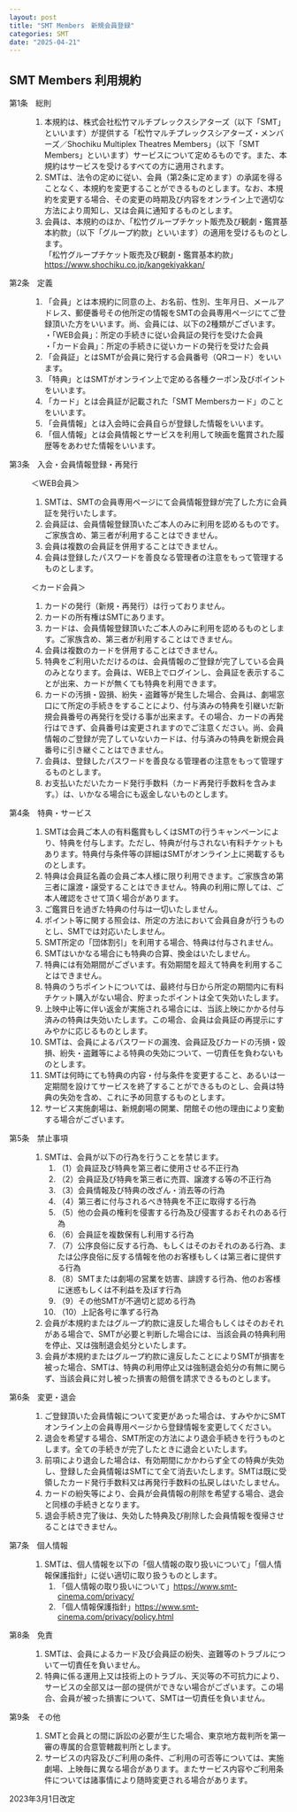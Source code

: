 ```yaml
---
layout: post
title: "SMT Members　新規会員登録"
categories: SMT
date: "2025-04-21"
---
```


<div class="contents term">
<h2>SMT Members 利用規約</h2>
<dl>
<dt>第1条　総則</dt>
<dd>
<ol>
<li>本規約は、株式会社松竹マルチプレックスシアターズ（以下「SMT」といいます）が提供する「松竹マルチプレックスシアターズ・メンバーズ／Shochiku Multiplex Theatres Members」（以下「SMT Members」といいます）サービスについて定めるものです。また、本規約はサービスを受けるすべての方に適用されます。</li>
<li>SMTは、法令の定めに従い、会員（第2条に定めます）の承諾を得ることなく、本規約を変更することができるものとします。なお、本規約を変更する場合、その変更の時期及び内容をオンライン上で適切な方法により周知し、又は会員に通知するものとします。</li>
<li>会員は、本規約のほか、「松竹グループチケット販売及び観劇・鑑賞基本約款」（以下「グループ約款」といいます）の適用を受けるものとします。<br>
「松竹グループチケット販売及び観劇・鑑賞基本約款」<a href="https://www.shochiku.co.jp/kangekiyakkan/" target="_blank">https://www.shochiku.co.jp/kangekiyakkan/</a></li>
</ol>
</dd>
</dl>
<dl>
<dt>第2条　定義</dt>
<dd>
<ol>
<li>「会員」とは本規約に同意の上、お名前、性別、生年月日、メールアドレス、郵便番号その他所定の情報をSMTの会員専用ページにてご登録頂いた方をいいます。尚、会員には、以下の2種類がございます。<br>
・「WEB会員」：所定の手続きに従い会員証の発行を受けた会員<br>
・「カード会員」：所定の手続きに従いカードの発行を受けた会員</li>
<li>「会員証」とはSMTが会員に発行する会員番号（QRコード）をいいます。</li>
<li>「特典」とはSMTがオンライン上で定める各種クーポン及びポイントをいいます。</li>
<li>「カード」とは会員証が記載された「SMT Membersカード」のことをいいます。</li>
<li>「会員情報」とは入会時に会員自らが登録した情報をいいます。</li>
<li>「個人情報」とは会員情報とサービスを利用して映画を鑑賞された履歴等をあわせた情報をいいます。</li>
</ol>
</dd>
</dl>
<dl>
<dt>第3条　入会・会員情報登録・再発行</dt>
<dd>
<p>＜WEB会員＞</p>
<ol>
<li>SMTは、SMTの会員専用ページにて会員情報登録が完了した方に会員証を発行いたします。</li>
<li>会員証は、会員情報登録頂いたご本人のみに利用を認めるものです。ご家族含め、第三者が利用することはできません。</li>
<li>会員は複数の会員証を併用することはできません。</li>
<li>会員は登録したパスワードを善良なる管理者の注意をもって管理するものとします。</li>
</ol>
</dd>
<dd>
<p>＜カード会員＞</p>
<ol>
<li>カードの発行（新規・再発行）は行っておりません。</li>
<li>カードの所有権はSMTにあります。</li>
<li>カードは、会員情報登録頂いたご本人のみに利用を認めるものとします。ご家族含め、第三者が利用することはできません。</li>
<li>会員は複数のカードを併用することはできません。</li>
<li>特典をご利用いただけるのは、会員情報のご登録が完了している会員のみとなります。会員は、WEB上でログインし、会員証を表示することが出来、カードが無くても特典を利用できます。</li>
<li>カードの汚損・毀損、紛失・盗難等が発生した場合、会員は、劇場窓口にて所定の手続きをすることにより、付与済みの特典を引継いだ新規会員番号の再発行を受ける事が出来ます。その場合、カードの再発行はできず、会員番号は変更されますのでご注意ください。尚、会員情報のご登録が完了していないカードは、付与済みの特典を新規会員番号に引き継ぐことはできません。</li>
<li>会員は、登録したパスワードを善良なる管理者の注意をもって管理するものとします。</li>
<li>お支払いただいたカード発行手数料（カード再発行手数料を含みます。）は、いかなる場合にも返金しないものとします。</li>
</ol>
</dd>
</dl>
<dl>
<dt>第4条　特典・サービス</dt>
<dd>
<ol>
<li>SMTは会員ご本人の有料鑑賞もしくはSMTの行うキャンペーンにより、特典を付与します。ただし、特典が付与されない有料チケットもあります。特典付与条件等の詳細はSMTがオンライン上に掲載するものとします。</li>
<li>特典は会員証名義の会員ご本人様に限り利用できます。ご家族含め第三者に譲渡・譲受することはできません。特典の利用に際しては、ご本人確認をさせて頂く場合があります。</li>
<li>ご鑑賞日を過ぎた特典の付与は一切いたしません。</li>
<li>ポイント等に関する照会は、所定の方法において会員自身が行うものとし、SMTでは対応いたしません。</li>
<li>SMT所定の「団体割引」を利用する場合、特典は付与されません。</li>
<li>SMTはいかなる場合にも特典の合算、換金はいたしません。</li>
<li>特典には有効期間がございます。有効期間を超えて特典を利用することはできません。</li>
<li>特典のうちポイントについては、最終付与日から所定の期間内に有料チケット購入がない場合、貯まったポイントは全て失効いたします。</li>
<li>上映中止等に伴い返金が実施される場合には、当該上映にかかる付与済みの特典は失効いたします。この場合、会員は会員証の再提示にすみやかに応じるものとします。</li>
<li>SMTは、会員によるパスワードの漏洩、会員証及びカードの汚損・毀損、紛失・盗難等による特典の失効について、一切責任を負わないものとします。</li>
<li>SMTは何時にても特典の内容・付与条件を変更すること、あるいは一定期間を設けてサービスを終了することができるものとし、会員は特典の失効を含め、これに予め同意するものとします。</li>
<li>サービス実施劇場は、新規劇場の開業、閉館その他の理由により変動する場合がございます。</li>
</ol>
</dd>
</dl>
<dl>
<dt>第5条　禁止事項</dt>
<dd>
<ol>
<li>SMTは、会員が以下の行為を行うことを禁じます。
<ol>
<li>（1）会員証及び特典を第三者に使用させる不正行為</li>
<li>（2）会員証及び特典を第三者に売買、譲渡する等の不正行為</li>
<li>（3）会員情報及び特典の改ざん・消去等の行為</li>
<li>（4）第三者に付与されるべき特典を不正に取得する行為</li>
<li>（5）他の会員の権利を侵害する行為及び侵害するおそれのある行為</li>
<li>（6）会員証を複数保有し利用する行為</li>
<li>（7）公序良俗に反する行為、もしくはそのおそれのある行為、または公序良俗に反する情報を他のお客様もしくは第三者に提供する行為</li>
<li>（8）SMTまたは劇場の営業を妨害、誹謗する行為、他のお客様に迷惑もしくは不利益を及ぼす行為</li>
<li>（9）その他SMTが不適切と認める行為</li>
<li>（10）上記各号に準ずる行為</li>
</ol>
</li>
<li>会員が本規約またはグループ約款に違反した場合もしくはそのおそれがある場合で、SMTが必要と判断した場合には、当該会員の特典利用を停止、又は強制退会処分といたします。</li>
<li>会員が本規約またはグループ約款に違反したことによりSMTが損害を被った場合、SMTは、特典の利用停止又は強制退会処分の有無に関らず、当該会員に対し被った損害の賠償を請求できるものとします。</li>
</ol>
</dd>
</dl>
<dl>
<dt>第6条　変更・退会</dt>
<dd>
<ol>
<li>ご登録頂いた会員情報について変更があった場合は、すみやかにSMTオンライン上の会員専用ページから登録情報を変更してください。</li>
<li>退会を希望する場合、SMT所定の方法により退会手続きを行うものとします。全ての手続きが完了したときに退会といたします。</li>
<li>前項により退会した場合は、有効期間にかかわらず全ての特典が失効し、登録した会員情報はSMTにて全て消去いたします。SMTは既に受領したカード発行手数料又は再発行手数料の払戻しはいたしません。</li>
<li>カードの紛失等により、会員が会員情報の削除を希望する場合、退会と同様の手続きとなります。</li>
<li>退会手続き完了後は、失効した特典及び削除した会員情報を復帰させることはできません。</li>
</ol>
</dd>
</dl>
<dl>
<dt>第7条　個人情報</dt>
<dd>
<ol>
<li>SMTは、個人情報を以下の「個人情報の取り扱いについて」「個人情報保護指針」に従い適切に取り扱うものとします。
<ol>
<li>「個人情報の取り扱いについて」<a href="../privacy/index.html">https://www.smt-cinema.com/privacy/</a></li>
<li>「個人情報保護指針」<a href="../privacy/policy.html">https://www.smt-cinema.com/privacy/policy.html</a></li>
</ol>
</li>
</ol>
</dd>
</dl>
<dl>
<dt>第8条　免責</dt>
<dd>
<ol>
<li>SMTは、会員によるカード及び会員証の紛失、盗難等のトラブルについて一切責任を負いません。</li>
<li>特典に係る運用上又は技術上のトラブル、天災等の不可抗力により、サービスの全部又は一部の提供ができない場合がございます。この場合、会員が被った損害について、SMTは一切責任を負いません。</li>
</ol>
</dd>
</dl>
<dl>
<dt>第9条　その他</dt>
<dd>
<ol>
<li>SMTと会員との間に訴訟の必要が生じた場合、東京地方裁判所を第一審の専属的合意管轄裁判所とします。</li>
<li>サービスの内容及びご利用の条件、ご利用の可否等については、実施劇場、上映毎に異なる場合があります。またサービス内容やご利用条件については諸事情により随時変更される場合があります。</li>
</ol>
</dd>
</dl>
<div class="textR">2023年3月1日改定</div>
</div>